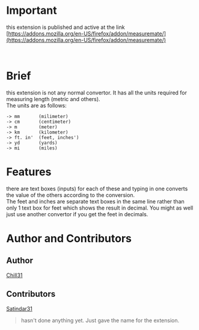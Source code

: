 # Important
this extension is published and active at the link [https://addons.mozilla.org/en-US/firefox/addon/measuremate/](https://addons.mozilla.org/en-US/firefox/addon/measuremate/)

<br>

# Brief
this extension is not any normal convertor. It has all the units required for measuring length (metric and others).
<br>
The units are as follows:
<br>
```
-> mm       (milimeter)
-> cm       (centimeter)
-> m        (meter)
-> km       (kilometer)
-> ft. in'  (feet, inches')
-> yd       (yards)
-> mi       (miles)
```

# Features

there are text boxes (inputs) for each of these and typing in one converts the value of the others according to the conversion.<br>
The feet and inches are separate text boxes in the same line rather than only 1 text box for feet which shows the result in decimal.
You might as well just use another convertor if you get the feet in decimals.

# Author and Contributors

## Author
[Chill31](https://chill31.vercel.app)

## Contributors
[Satindar31](https://github.com/satindar31)
> hasn't done anything yet. Just gave the name for the extension.